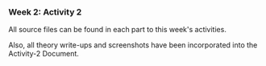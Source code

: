 ### Week 2: Activity 2

All source files can be found in each part to this week's activities.

Also, all theory write-ups and screenshots have been incorporated into the Activity-2 Document.
